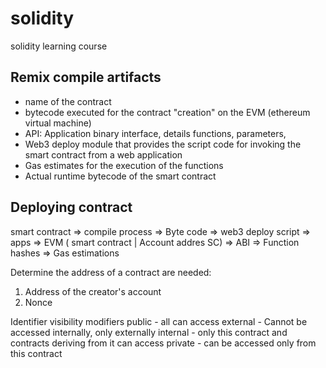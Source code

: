 # solidity
solidity learning course


## Remix compile artifacts

- name of the contract
- bytecode executed for the contract "creation" on the EVM (ethereum virtual machine)
- API: Application binary interface, details functions, parameters, 
- Web3 deploy module that provides the script code for invoking the smart contract from a web application
- Gas estimates for the execution of the functions
- Actual runtime bytecode of the smart contract


## Deploying contract 

smart contract => compile process => Byte code       => web3 deploy script => apps => EVM ( smart contract | Account addres SC)
                                  => ABI
								  => Function hashes
								  => Gas estimations 
								  
Determine the address of a contract are needed:
1. Address of the creator's account
2. Nonce

Identifier visibility modifiers
public - all can access
external - Cannot be accessed internally, only externally
internal - only this contract and contracts deriving from it can access
private - can be accessed only from this contract